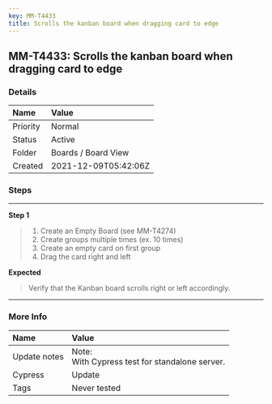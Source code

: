 ```yaml
---
key: MM-T4433
title: Scrolls the kanban board when dragging card to edge
---
```


## MM-T4433: Scrolls the kanban board when dragging card to edge

### Details

| Name     | Value                |
| :------- | :------------------- |
| Priority | Normal               |
| Status   | Active               |
| Folder   | Boards / Board View  |
| Created  | 2021-12-09T05:42:06Z |

### Steps

<hr/>

**Step 1**

> <article><ol><li>Create an Empty Board (see MM-T4274)</li><li>Create groups multiple times (ex. 10 times)</li><li>Create an empty card on first group</li><li>Drag the card right and left</li></ol></article>

**Expected**

> <article>Verify that the Kanban board scrolls right or left accordingly.</article>

<hr/>

### More Info

| Name         | Value                                               |
| :----------- | :-------------------------------------------------- |
| Update notes | Note:<br />With Cypress test for standalone server. |
| Cypress      | Update                                              |
| Tags         | Never tested                                        |
